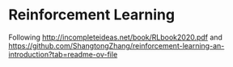 # Reinforcement Learning
 
Following http://incompleteideas.net/book/RLbook2020.pdf and https://github.com/ShangtongZhang/reinforcement-learning-an-introduction?tab=readme-ov-file